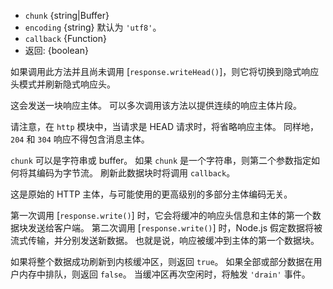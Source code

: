 <!-- YAML
added: v0.1.29
-->

* `chunk` {string|Buffer}
* `encoding` {string} 默认为 `'utf8'`。
* `callback` {Function}
* 返回: {boolean}

如果调用此方法并且尚未调用 [`response.writeHead()`]，则它将切换到隐式响应头模式并刷新隐式响应头。

这会发送一块响应主体。
可以多次调用该方法以提供连续的响应主体片段。

请注意，在 `http` 模块中，当请求是 HEAD 请求时，将省略响应主体。
同样地，`204` 和 `304` 响应不得包含消息主体。

`chunk` 可以是字符串或 buffer。
如果 `chunk` 是一个字符串，则第二个参数指定如何将其编码为字节流。
刷新此数据块时将调用 `callback`。

这是原始的 HTTP 主体，与可能使用的更高级别的多部分主体编码无关。

第一次调用 [`response.write()`] 时，它会将缓冲的响应头信息和主体的第一个数据块发送给客户端。
第二次调用 [`response.write()`] 时，Node.js 假定数据将被流式传输，并分别发送新数据。
也就是说，响应被缓冲到主体的第一个数据块。

如果将整个数据成功刷新到内核缓冲区，则返回 `true`。
如果全部或部分数据在用户内存中排队，则返回 `false`。
当缓冲区再次空闲时，将触发 `'drain'` 事件。

